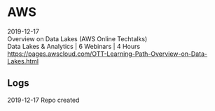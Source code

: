 # AWS

2019-12-17    
Overview on Data Lakes (AWS Online Techtalks)      
Data Lakes & Analytics | 6 Webinars | 4 Hours    
https://pages.awscloud.com/OTT-Learning-Path-Overview-on-Data-Lakes.html 

## Logs
2019-12-17 Repo created    
